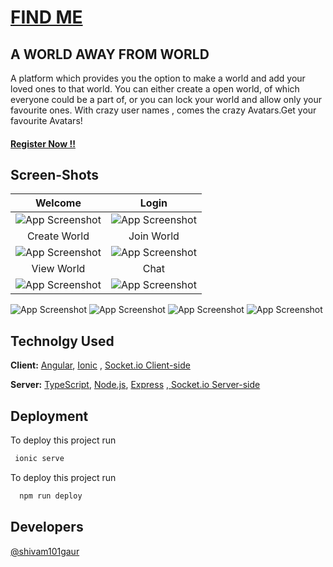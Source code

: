 
#       **[FIND ME](https://find-me0.web.app)**  
## A WORLD AWAY FROM WORLD
A platform which provides you the option to make a world and add your loved ones to that world.
You can either create a open world, of which everyone could be a part of, or you can lock your world and allow only your favourite ones.
With crazy user names , comes the crazy Avatars.Get your favourite Avatars! 
#### **[Register Now !! ](https://find-me0.web.app)**

## Screen-Shots

Welcome          |  Login
:-------------------------:|:-------------------------:
![App Screenshot](src/assets/screen-shots/welcome.png)|![App Screenshot](src/assets/screen-shots/login.png)
Create World          |  Join World
![App Screenshot](src/assets/screen-shots/createworld.png)|![App Screenshot](src/assets/screen-shots/joinworld.png)
View World          |  Chat 
![App Screenshot](src/assets/screen-shots/worlds.png)|![App Screenshot](src/assets/screen-shots/chat.png)
![App Screenshot](src/assets/screen-shots/addmember.png)
![App Screenshot](src/assets/screen-shots/viewmembers.png)
![App Screenshot](src/assets/screen-shots/settings.png)
![App Screenshot](src/assets/screen-shots/aboutapp.png)

  

## Technolgy Used

**Client:** [Angular](https://angular.io/), [Ionic](https://ionicframework.com/docs/angular/overview) ,  [Socket.io Client-side](https://socket.io/docs/v4/client-api/)

**Server:** [TypeScript](https://www.typescriptlang.org/), [ Node.js](https://nodejs.org/en/docs/), [Express](https://www.npmjs.com/package/express) ,[ Socket.io Server-side](https://socket.io/docs/v4/server-api/)

  
## Deployment
 To deploy this project run
 
```bash
 ionic serve
```

To deploy this project run

```bash
  npm run deploy
```

  
## Developers

[@shivam101gaur](https://www.github.com/shivam101gaur)

  
